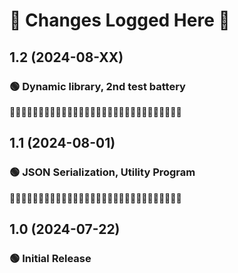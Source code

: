 
# 🔱 Changes Logged Here 🔱

## 1.2 (2024-08-XX)

### 🟢 Dynamic library, 2nd test battery

💠💠💠💠💠💠💠💠💠💠💠💠💠💠💠💠💠💠💠💠💠💠💠💠💠💠💠💠💠💠

## 1.1 (2024-08-01)

### 🟢 JSON Serialization, Utility Program

💠💠💠💠💠💠💠💠💠💠💠💠💠💠💠💠💠💠💠💠💠💠💠💠💠💠💠💠💠💠

## 1.0 (2024-07-22)
 
### 🟢 Initial Release
